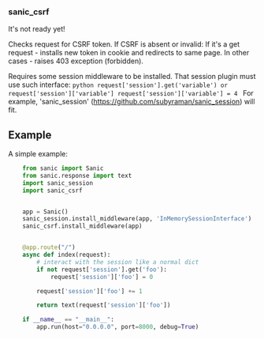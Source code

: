 ### sanic_csrf

It's not ready yet!

Checks request for CSRF token.
If CSRF is absent or invalid:
    If it's a get request - installs new token in cookie and redirects to same page.
    In other cases - raises 403 exception (forbidden).

Requires some session middleware to be installed.
That session plugin must use such interface:
	```python
    request['session'].get('variable') or request['session']['variable']
    request['session']['variable'] = 4
    ```
For example, 'sanic_session' (https://github.com/subyraman/sanic_session) will fit.


## Example

A simple example:


```python
    from sanic import Sanic
    from sanic.response import text
    import sanic_session
    import sanic_csrf


    app = Sanic()
    sanic_session.install_middleware(app, 'InMemorySessionInterface')
    sanic_csrf.install_middleware(app)


    @app.route("/")
    async def index(request):
        # interact with the session like a normal dict
        if not request['session'].get('foo'):
            request['session']['foo'] = 0

        request['session']['foo'] += 1

        return text(request['session']['foo'])

    if __name__ == "__main__":
        app.run(host="0.0.0.0", port=8000, debug=True)
```


